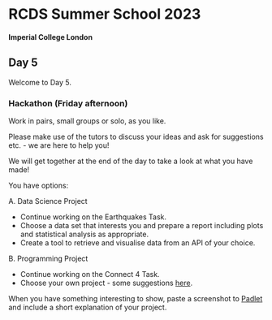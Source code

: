 # RCDS Summer School 2023
#### Imperial College London

## Day 5
Welcome to Day 5.

### Hackathon (Friday afternoon)

Work in pairs, small groups or solo, as you like.

Please make use of the tutors to discuss your ideas and ask for suggestions etc. - we are here to help you!

We will get together at the end of the day to take a look at what you have made!

You have options:

A. Data Science Project

* Continue working on the Earthquakes Task.
* Choose a data set that interests you and prepare a report including plots and statistical analysis as appropriate.
* Create a tool to retrieve and visualise data from an API of your choice.

B. Programming Project

* Continue working on the Connect 4 Task.
* Choose your own project - some suggestions [here](https://www.dataquest.io/blog/python-projects-for-beginners/).

When you have something interesting to show, paste a screenshot to [Padlet](https://padlet.com/jpinney5/rcds-summer-school-2023-qhj9p1mk247jevvh) and include a short explanation of your project.



